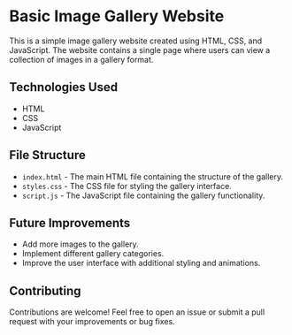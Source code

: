 # Basic Image Gallery Website

This is a simple image gallery website created using HTML, CSS, and JavaScript. The website contains a single page where users can view a collection of images in a gallery format.

## Technologies Used

- HTML
- CSS
- JavaScript

## File Structure

- `index.html` - The main HTML file containing the structure of the gallery.
- `styles.css` - The CSS file for styling the gallery interface.
- `script.js` - The JavaScript file containing the gallery functionality.

## Future Improvements

- Add more images to the gallery.
- Implement different gallery categories.
- Improve the user interface with additional styling and animations.

## Contributing

Contributions are welcome! Feel free to open an issue or submit a pull request with your improvements or bug fixes.
